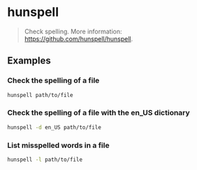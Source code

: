 # hunspell

> Check spelling. More information: <https://github.com/hunspell/hunspell>.

## Examples

### Check the spelling of a file

```bash
hunspell path/to/file
```

### Check the spelling of a file with the en_US dictionary

```bash
hunspell -d en_US path/to/file
```

### List misspelled words in a file

```bash
hunspell -l path/to/file
```
